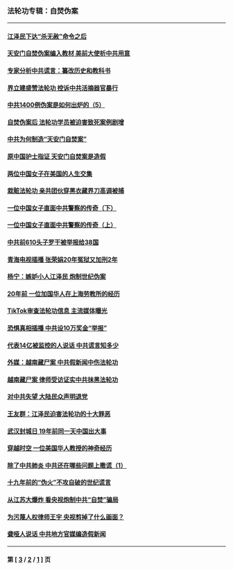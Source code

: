 ### 法轮功专辑：自焚伪案
---
#### [江泽民下达“杀无赦”命令之后](../../pages/nf5562/n13878084.md?10150430) 
#### [天安门自焚伪案编入教材 美前大使析中共用意](../../pages/nf5562/n13791932.md?10150430) 
#### [专家分析中共谎言：纂改历史和教科书](../../pages/nf5562/n13781542.md?10150430) 
#### [界立建盛赞法轮功 控诉中共活摘器官暴行](../../pages/nf5562/n13781971.md?10150430) 
#### [中共1400例伪案是如何出炉的（5）](../../pages/nf5562/n13226831.md?10150430) 
#### [自焚伪案后 法轮功学员被迫害致死案例剧增](../../pages/nf5562/n13190600.md?10150430) 
#### [中共为何制造“天安门自焚案”](../../pages/nf5562/n13183270.md?10150430) 
#### [原中国护士指证 天安门自焚案是造假](../../pages/nf5562/n13172289.md?10150430) 
#### [两位中国女子在美国的人生交集](../../pages/nf5562/n13156138.md?10150430) 
#### [栽赃法轮功 亲共团伙穿黑衣藏界刀高调被捕](../../pages/nf5562/n13073780.md?10150430) 
#### [一位中国女子直面中共警察的传奇（下）](../../pages/nf5562/n12989706.md?10150430) 
#### [一位中国女子直面中共警察的传奇（上）](../../pages/nf5562/n12985072.md?10150430) 
#### [中共前610头子罗干被举报给38国](../../pages/nf5562/n12975419.md?10150430) 
#### [青海电视插播 张荣娟20年冤狱又加刑2年](../../pages/nf5562/n12738166.md?10150430) 
#### [杨宁：嫉妒小人江泽民 炮制世纪伪案](../../pages/nf5562/n12724108.md?10150430) 
#### [20年前 一位加国华人在上海劳教所的经历](../../pages/nf5562/n12707932.md?10150430) 
#### [TikTok审查法轮功信息 主流媒体曝光](../../pages/nf5562/n12362336.md?10150430) 
#### [恐惧真相插播 中共设10万奖金“举报”](../../pages/nf5562/n12306396.md?10150430) 
#### [代表14亿被监控的人说话 中共谎言知多少](../../pages/nf5562/n12297484.md?10150430) 
#### [外媒：越南藏尸案 中共假新闻中伤法轮功](../../pages/nf5562/n12264411.md?10150430) 
#### [越南藏尸案 律师受访证实中共抹黑法轮功](../../pages/nf5562/n12261878.md?10150430) 
#### [对中共失望 大陆民众声明退党](../../pages/nf5562/n12187315.md?10150430) 
#### [王友群：江泽民迫害法轮功的十大罪恶](../../pages/nf5562/n12169074.md?10150430) 
#### [武汉封城日 19年前同一天中国出大事](../../pages/nf5562/n12150901.md?10150430) 
#### [穿越时空  一位美国华人教授的神奇经历](../../pages/nf5562/n12097460.md?10150430) 
#### [除了中共肺炎 中共还在哪些问题上撒谎（1）](../../pages/nf5562/n11955770.md?10150430) 
#### [十九年前的“伪火”不攻自破的世纪谎言](../../pages/nf5562/n11813238.md?10150430) 
#### [从江苏大爆炸 看央视炮制中共“自焚”骗局](../../pages/nf5562/n11140275.md?10150430) 
#### [为污蔑人权律师王宇 央视剪掉了什么画面？](../../pages/nf5562/n11130142.md?10150430) 
#### [聋哑人说话 中共地方官媒编造假新闻](../../pages/nf5562/n11006067.md?10150430) 

---
#### 第 [ [3](./3.md?10150430) / [2](./2.md?10150430) / [1](./1.md?10150430) ] 页
